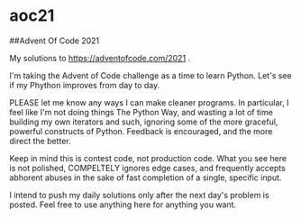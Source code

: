# aoc21

##Advent Of Code 2021

My solutions to https://adventofcode.com/2021 .

I'm taking the Advent of Code challenge as a time to learn Python. Let's see if my Phython improves
from day to day. 

PLEASE let me know any ways I can make cleaner programs. In particular, I feel like I'm not doing things
The Python Way, and wasting a lot of time building my own iterators and such, ignoring some 
of the more graceful, powerful constructs of Python. Feedback is encouraged, and the more direct the better. 

Keep in mind this is contest code, not production code. What you see here is not polished, COMPELTELY ignores edge cases, and frequently accepts abhorent abuses in the sake of fast completion of a single, specific input. 

I intend to push my daily solutions only after the next day's problem is posted. 
Feel free to use anything here for anything you want. 

